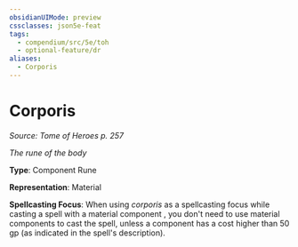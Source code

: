 ```yaml
---
obsidianUIMode: preview
cssclasses: json5e-feat
tags:
  - compendium/src/5e/toh
  - optional-feature/dr
aliases:
  - Corporis
---
```

# Corporis
*Source: Tome of Heroes p. 257*  

*The rune of the body*

**Type**: Component Rune

**Representation**: Material

**Spellcasting Focus**: When using *corporis* as a spellcasting focus while casting a spell with a material component , you don't need to use material components to cast the spell, unless a component has a cost higher than 50 gp (as indicated in the spell's description).